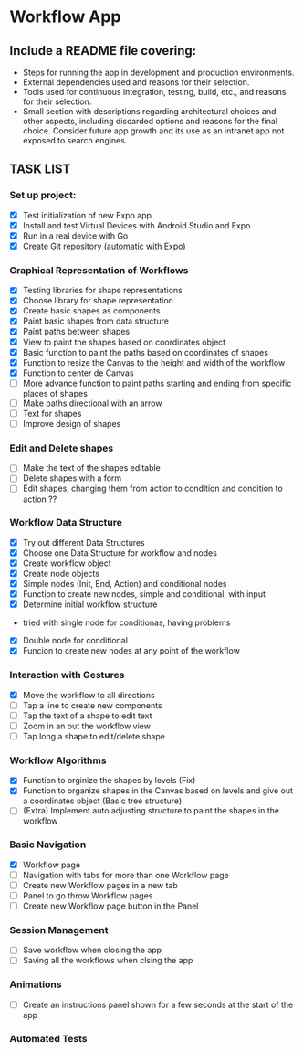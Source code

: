 # Workflow App

## Include a README file covering:

- Steps for running the app in development and production environments.
- External dependencies used and reasons for their selection.
- Tools used for continuous integration, testing, build, etc., and reasons for their selection.
- Small section with descriptions regarding architectural choices and other aspects, including discarded options and reasons for the final choice. Consider future app growth and its use as an intranet app not exposed to search engines.

## TASK LIST

### Set up project:

- [x] Test initialization of new Expo app
- [x] Install and test Virtual Devices with Android Studio and Expo
- [x] Run in a real device with Go
- [x] Create Git repository (automatic with Expo)

### Graphical Representation of Workflows

- [x] Testing libraries for shape representations
- [x] Choose library for shape representation
- [x] Create basic shapes as components
- [x] Paint basic shapes from data structure
- [x] Paint paths between shapes
- [x] View to paint the shapes based on coordinates object
- [x] Basic function to paint the paths based on coordinates of shapes
- [x] Function to resize the Canvas to the height and width of the workflow
- [x] Function to center de Canvas
- [ ] More advance function to paint paths starting and ending from specific places of shapes
- [ ] Make paths directional with an arrow
- [ ] Text for shapes
- [ ] Improve design of shapes

### Edit and Delete shapes

- [ ] Make the text of the shapes editable
- [ ] Delete shapes with a form
- [ ] Edit shapes, changing them from action to condition and condition to action ??

### Workflow Data Structure

- [x] Try out different Data Structures
- [x] Choose one Data Structure for workflow and nodes
- [x] Create workflow object
- [x] Create node objects
- [x] Simple nodes (Init, End, Action) and conditional nodes
- [x] Function to create new nodes, simple and conditional, with input
- [x] Determine initial workflow structure
- tried with single node for conditionas, having problems
- [x] Double node for conditional
- [x] Funcion to create new nodes at any point of the workflow

### Interaction with Gestures

- [x] Move the workflow to all directions
- [ ] Tap a line to create new components
- [ ] Tap the text of a shape to edit text
- [ ] Zoom in an out the workflow view
- [ ] Tap long a shape to edit/delete shape

### Workflow Algorithms

- [x] Function to orginize the shapes by levels (Fix)
- [x] Function to organize shapes in the Canvas based on levels and give out a coordinates object (Basic tree structure)
- [ ] (Extra) Implement auto adjusting structure to paint the shapes in the workflow

### Basic Navigation

- [x] Workflow page
- [ ] Navigation with tabs for more than one Workflow page
- [ ] Create new Workflow pages in a new tab
- [ ] Panel to go throw Workflow pages
- [ ] Create new Workflow page button in the Panel

### Session Management

- [ ] Save workflow when closing the app
- [ ] Saving all the workflows when clsing the app

### Animations

- [ ] Create an instructions panel shown for a few seconds at the start of the app

### Automated Tests
